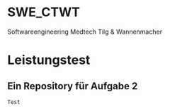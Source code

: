 # SWE_CTWT
Softwareengineering Medtech Tilg &amp; Wannenmacher

# Leistungstest
## Ein Repository für Aufgabe 2 
    Test
